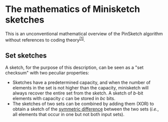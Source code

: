# The mathematics of Minisketch sketches

This is an unconventional mathematical overview of the PinSketch algorithm without references to coding theory<sup>[[1]](#myfootnote1)</sup>.

## Set sketches

A sketch, for the purpose of this description, can be seen as a "set checksum" with two peculiar properties:

* Sketches have a predetermined capacity, and when the number of elements in the set is not higher than the capacity, minisketch will always recover the entire set from the sketch. A sketch of *b*-bit elements with capacity *c* can be stored in *bc* bits.
* The sketches of two sets can be combined by adding them (XOR) to obtain a sketch of the [symmetric difference](https://en.wikipedia.org/wiki/Symmetric_difference) between the two sets (*i.e.*, all elements that occur in one but not both input sets).

